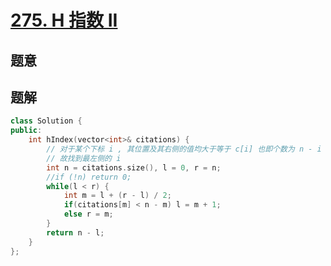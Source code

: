 #  [275. H 指数 II](https://leetcode-cn.com/problems/h-index-ii/)

## 题意



## 题解



```c++
class Solution {
public:
    int hIndex(vector<int>& citations) {
        // 对于某个下标 i , 其位置及其右侧的值均大于等于 c[i] 也即个数为 n - i
        // 故找到最左侧的 i
        int n = citations.size(), l = 0, r = n;
        //if (!n) return 0;
        while(l < r) {
            int m = l + (r - l) / 2;
            if(citations[m] < n - m) l = m + 1;
            else r = m;
        }
        return n - l;
    }
};
```



```python3

```


